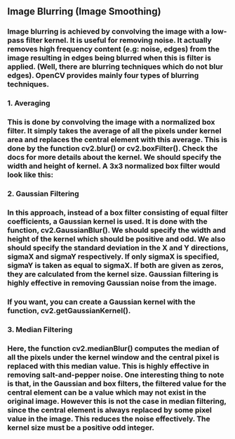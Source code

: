 ## Image Blurring (Image Smoothing)
### Image blurring is achieved by convolving the image with a low-pass filter kernel. It is useful for removing noise. It actually removes high frequency content (e.g: noise, edges) from the image resulting in edges being blurred when this is filter is applied. (Well, there are blurring techniques which do not blur edges). OpenCV provides mainly four types of blurring techniques.

### 1. Averaging
### This is done by convolving the image with a normalized box filter. It simply takes the average of all the pixels under kernel area and replaces the central element with this average. This is done by the function cv2.blur() or cv2.boxFilter(). Check the docs for more details about the kernel. We should specify the width and height of kernel. A 3x3 normalized box filter would look like this:

### 2. Gaussian Filtering
### In this approach, instead of a box filter consisting of equal filter coefficients, a Gaussian kernel is used. It is done with the function, cv2.GaussianBlur(). We should specify the width and height of the kernel which should be positive and odd. We also should specify the standard deviation in the X and Y directions, sigmaX and sigmaY respectively. If only sigmaX is specified, sigmaY is taken as equal to sigmaX. If both are given as zeros, they are calculated from the kernel size. Gaussian filtering is highly effective in removing Gaussian noise from the image.
### If you want, you can create a Gaussian kernel with the function, cv2.getGaussianKernel().

### 3. Median Filtering
### Here, the function cv2.medianBlur() computes the median of all the pixels under the kernel window and the central pixel is replaced with this median value. This is highly effective in removing salt-and-pepper noise. One interesting thing to note is that, in the Gaussian and box filters, the filtered value for the central element can be a value which may not exist in the original image. However this is not the case in median filtering, since the central element is always replaced by some pixel value in the image. This reduces the noise effectively. The kernel size must be a positive odd integer.

